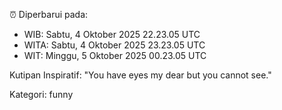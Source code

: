 ⏰ Diperbarui pada:
- WIB: Sabtu, 4 Oktober 2025 22.23.05 UTC
- WITA: Sabtu, 4 Oktober 2025 23.23.05 UTC
- WIT: Minggu, 5 Oktober 2025 00.23.05 UTC

Kutipan Inspiratif:
"You have eyes my dear but you cannot see."


Kategori: funny

